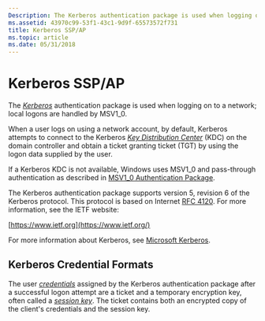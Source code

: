 ```yaml
---
Description: The Kerberos authentication package is used when logging on to a network; local logons are handled by MSV1\_0.
ms.assetid: 43970c99-53f1-43c1-9d9f-65573572f731
title: Kerberos SSP/AP
ms.topic: article
ms.date: 05/31/2018
---
```


# Kerberos SSP/AP

The [*Kerberos*](https://msdn.microsoft.com/library/ms721590(v=VS.85).aspx) authentication package is used when logging on to a network; local logons are handled by MSV1\_0.

When a user logs on using a network account, by default, Kerberos attempts to connect to the Kerberos [*Key Distribution Center*](https://msdn.microsoft.com/library/ms721590(v=VS.85).aspx) (KDC) on the domain controller and obtain a ticket granting ticket (TGT) by using the logon data supplied by the user.

If a Kerberos KDC is not available, Windows uses MSV1\_0 and pass-through authentication as described in [MSV1\_0 Authentication Package](msv1-0-authentication-package.md).

The Kerberos authentication package supports version 5, revision 6 of the Kerberos protocol. This protocol is based on Internet [RFC 4120](https://www.ietf.org/rfc/rfc4120.txt). For more information, see the IETF website:

[https://www.ietf.org](https://www.ietf.org/)

For more information about Kerberos, see [Microsoft Kerberos](microsoft-kerberos.md).

## Kerberos Credential Formats

The user [*credentials*](https://msdn.microsoft.com/library/ms721572(v=VS.85).aspx) assigned by the Kerberos authentication package after a successful logon attempt are a ticket and a temporary encryption key, often called a [*session key*](https://msdn.microsoft.com/library/ms721625(v=VS.85).aspx). The ticket contains both an encrypted copy of the client's credentials and the session key.

 

 




